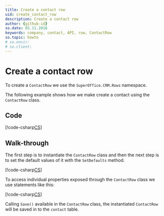 ```yaml
---
title: Create a contact row
uid: create_contact_row
description: Create a contact row
author: {github-id}
so.date: 05.11.2016
keywords: company, contact, API, row, ContactRow
so.topic: howto
# so.envir:
# so.client:
---
```


# Create a contact row

To create a `ContactRow` we use the `SuperOffice.CRM.Rows` namespace.

The following example shows how we make create a contact using the `ContactRow` class.

## Code

[!code-csharp[CS](includes/create-contact-row.cs)]

## Walk-through

The first step is to instantiate the `ContactRow` class and then the next step is to set the default values of it with the `SetDefaults` method.

[!code-csharp[CS](includes/create-contact-row.cs?range=6,9)]

To access individual properties exposed through the `ContactRow` class we use statements like this:

[!code-csharp[CS](includes/create-contact-row.cs?range=10)]

Calling `Save()` available in the `ContactRow` class, the instantiated `ContactRow` will be saved in to the `contact` table.
